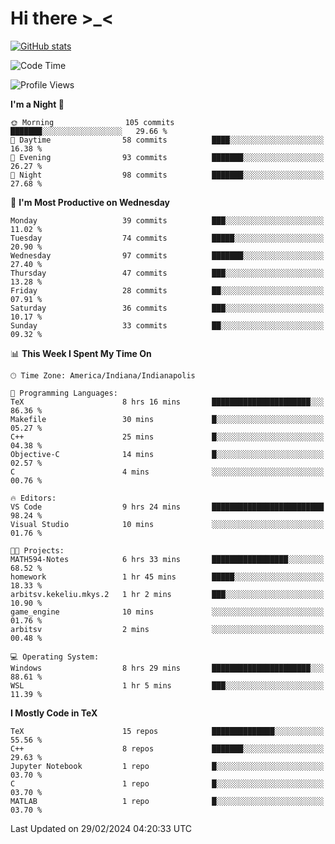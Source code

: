 # Hi there \>_<

[![GitHub stats](https://github-readme-stats.vercel.app/api?username=ARessegetesStery&show_icons=true&theme=transparent)](https://github.com/anuraghazra/github-readme-stats)

<!--START_SECTION:waka-->
![Code Time](http://img.shields.io/badge/Code%20Time-722%20hrs%2018%20mins-blue)

![Profile Views](http://img.shields.io/badge/Profile%20Views-1-blue)

**I'm a Night 🦉** 

```text
🌞 Morning                105 commits         ███████░░░░░░░░░░░░░░░░░░   29.66 % 
🌆 Daytime                58 commits          ████░░░░░░░░░░░░░░░░░░░░░   16.38 % 
🌃 Evening                93 commits          ███████░░░░░░░░░░░░░░░░░░   26.27 % 
🌙 Night                  98 commits          ███████░░░░░░░░░░░░░░░░░░   27.68 % 
```
📅 **I'm Most Productive on Wednesday** 

```text
Monday                   39 commits          ███░░░░░░░░░░░░░░░░░░░░░░   11.02 % 
Tuesday                  74 commits          █████░░░░░░░░░░░░░░░░░░░░   20.90 % 
Wednesday                97 commits          ███████░░░░░░░░░░░░░░░░░░   27.40 % 
Thursday                 47 commits          ███░░░░░░░░░░░░░░░░░░░░░░   13.28 % 
Friday                   28 commits          ██░░░░░░░░░░░░░░░░░░░░░░░   07.91 % 
Saturday                 36 commits          ███░░░░░░░░░░░░░░░░░░░░░░   10.17 % 
Sunday                   33 commits          ██░░░░░░░░░░░░░░░░░░░░░░░   09.32 % 
```


📊 **This Week I Spent My Time On** 

```text
🕑︎ Time Zone: America/Indiana/Indianapolis

💬 Programming Languages: 
TeX                      8 hrs 16 mins       ██████████████████████░░░   86.36 % 
Makefile                 30 mins             █░░░░░░░░░░░░░░░░░░░░░░░░   05.27 % 
C++                      25 mins             █░░░░░░░░░░░░░░░░░░░░░░░░   04.38 % 
Objective-C              14 mins             █░░░░░░░░░░░░░░░░░░░░░░░░   02.57 % 
C                        4 mins              ░░░░░░░░░░░░░░░░░░░░░░░░░   00.76 % 

🔥 Editors: 
VS Code                  9 hrs 24 mins       █████████████████████████   98.24 % 
Visual Studio            10 mins             ░░░░░░░░░░░░░░░░░░░░░░░░░   01.76 % 

🐱‍💻 Projects: 
MATH594-Notes            6 hrs 33 mins       █████████████████░░░░░░░░   68.52 % 
homework                 1 hr 45 mins        █████░░░░░░░░░░░░░░░░░░░░   18.33 % 
arbitsv.kekeliu.mkys.2   1 hr 2 mins         ███░░░░░░░░░░░░░░░░░░░░░░   10.90 % 
game_engine              10 mins             ░░░░░░░░░░░░░░░░░░░░░░░░░   01.76 % 
arbitsv                  2 mins              ░░░░░░░░░░░░░░░░░░░░░░░░░   00.48 % 

💻 Operating System: 
Windows                  8 hrs 29 mins       ██████████████████████░░░   88.61 % 
WSL                      1 hr 5 mins         ███░░░░░░░░░░░░░░░░░░░░░░   11.39 % 
```

**I Mostly Code in TeX** 

```text
TeX                      15 repos            ██████████████░░░░░░░░░░░   55.56 % 
C++                      8 repos             ███████░░░░░░░░░░░░░░░░░░   29.63 % 
Jupyter Notebook         1 repo              █░░░░░░░░░░░░░░░░░░░░░░░░   03.70 % 
C                        1 repo              █░░░░░░░░░░░░░░░░░░░░░░░░   03.70 % 
MATLAB                   1 repo              █░░░░░░░░░░░░░░░░░░░░░░░░   03.70 % 
```




 Last Updated on 29/02/2024 04:20:33 UTC
<!--END_SECTION:waka-->
